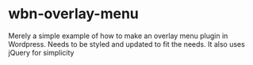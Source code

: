 # wbn-overlay-menu
Merely a simple example of how to make an overlay menu plugin in Wordpress. Needs to be styled and updated to fit the needs.
It also uses jQuery for simplicity
